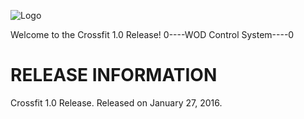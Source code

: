 
![Logo](https://github.com/crodriguezn/epunemi/tree/master/resources/uploads/company/1/logo.png)

Welcome to the Crossfit 1.0 Release! 
0----WOD Control System----0

RELEASE INFORMATION
===================

Crossfit 1.0 Release.
Released on January 27, 2016.